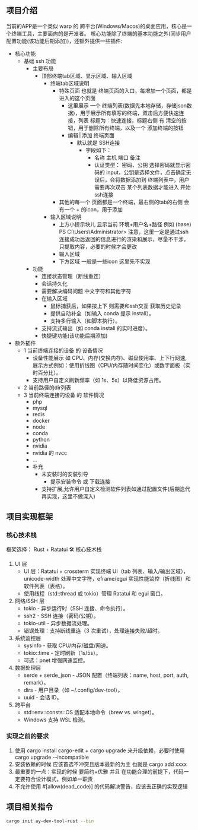 
## 项目介绍

当前的APP是一个类似 warp 的 跨平台(Windows/Macos)的桌面应用，核心是一个终端工具，主要面向的是开发者。
核心功能除了终端的基本功能之外(同步用户配置功能(该功能后期添加))，还额外提供一些插件:

- 核心功能
  - 基础 ssh 功能
    - 主要布局
      - 顶部终端tab区域、显示区域、输入区域
        - 终端tab区域说明
          - 特殊页面 也就是 终端页面的入口，每增加一个页面，都是进入的这个页面
            - 这里展示 一个 终端列表(数据先本地存储，存储json数据)，用于展示所有填写的终端，双击后方便快速连接，列表 标题为：快速连接，标题右侧 有 清空的按钮，用于删除所有终端，以及一个 添加终端的按钮
            - 编辑||添加 终端页面
              - 默认就是 SSH连接
                - 字段如下：
                  - 名称 主机 端口 备注
                  - 认证类型： 密码、公钥 选择密码就显示密码的 input，公钥是选择文件，点击确定无误后，会将数据添加到 终端列表中，用户需要再次双击 某个列表数据才能进入 开始ssh连接
          - 其他的每一个 页面都是一个终端，最右侧的tab的右侧 会有一个 + 的icon，用于添加
        - 输入区域说明
          - 上方小提示块儿 显示当前 环境+用户名+路径 例如 (base) PS C:\Users\Administrator> 注意，这里一定是通过ssh连接成功后返回的信息进行的渲染和展示，尽量不干涉，只提取内容，必要的时候才会更改
          - 输入区域
          - 下方区域 一般是一些icon 这里先不实现
    - 功能
      - 连接状态管理（断线重连）
      - 会话持久化
      - 需要解决编码问题 中文字符和其他字符
      - 在输入区域
        - 鼠标捕获后，如果按上下 则需要和ssh交互 获取历史记录
        - 提供自动补全（如输入 conda 提示 install）。
        - 支持多行输入（如脚本执行）。
      - 支持流式输出（如 conda install 的实时进度）。
      - 快捷键功能(该功能后期添加)
- 额外插件
  - 1 当前终端连接的设备 的 设备情况
    - 设备性能展示 如 CPU、内存(交换内存)、磁盘使用率、上下行网速, 展示方式例如：使用折线图（CPU/内存随时间变化）或数字面板（实时百分比）。
    - 支持用户自定义刷新频率（如 1s、5s）以降低资源占用。
  - 2 当前路径的dir列表
  - 3 当前终端连接的设备 的 软件情况
    - php
    - mysql
    - redis
    - docker
    - node
    - conda
    - python
    - nvidia
    - nvidia 的 nvcc
    - ...
    - 补充
      - 未安装时的安装引导
        - 提示安装命令 或 下载连接
      - 支持扩展,允许用户自定义检测软件列表如通过配置文件(后期迭代再实现，这里不做深入)

## 项目实现框架

### 核心技术栈

框架选择： Rust + Ratatui
🛠️ 核心技术栈

1. UI 层
    - UI 层：Ratatui + crossterm 实现终端 UI（tab 列表、输入/输出区域），unicode-width 处理中文字符，eframe/egui 实现性能监控（折线图）和软件列表（表格）。
    - 使用线程（std::thread 或 tokio）管理 Ratatui 和 egui 窗口。
2. 网络/SSH 层
   - tokio - 异步运行时（SSH 连接、命令执行）。
   - ssh2 - SSH 连接（密码/公钥）。
   - tokio-util - 异步数据流处理。
   - 错误处理：支持断线重连（3 次重试），处理连接失败/超时。
3. 系统监控层
   - sysinfo - 获取 CPU/内存/磁盘/网速。
   - tokio::time - 定时刷新（1s/5s）。
   - 可选：pnet 增强网速监控。
4. 数据处理层
   - serde + serde_json - JSON 配置（终端列表：name, host, port, auth, remark）。
   - dirs - 用户目录（如 ~/.config/dev-tool）。
   - uuid - 会话 ID。
5. 跨平台
   - std::env::consts::OS 适配本地命令（brew vs. winget）。
   - Windows 支持 WSL 检测。

### 实现之前的要求

1. 使用 cargo install cargo-edit + cargo upgrade 来升级依赖，必要时使用 cargo upgrade --incompatible
2. 安装依赖的时候 应该首选不冲突且版本最新的为主 也就是 cargo add xxxx
3. 最重要的一点：实现的时候 要简约+优雅 并且 在功能合理的前提下，代码一定要符合设计模式，例如单一职责
4. 不允许使用 #[allow(dead_code)] 的代码解决警告，应该去正确的实现逻辑

## 项目相关指令

~~~sh
cargo init ay-dev-tool-rust --bin
~~~
